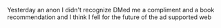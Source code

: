 Yesterday an anon I didn't recognize DMed me a compliment and a book recommendation and I think I fell for the future of the ad supported web

